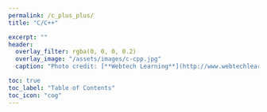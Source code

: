 ```yaml
---
permalink: /c_plus_plus/
title: "C/C++"

excerpt: ""
header:
  overlay_filter: rgba(0, 0, 0, 0.2)
  overlay_image: "/assets/images/c-cpp.jpg"
  caption: "Photo credit: [**Webtech Learning**](http://www.webtechlearning.com/c-and-c-training-in-chandigarh/)"

toc: true
toc_label: "Table of Contents"
toc_icon: "cog"
---
```

